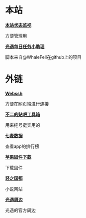 # 本站

**[本站状态监视](https://monitor.maaue.com/)**

方便管理用

**[光遇每日任务小助理](https://sky.maaue.com/)**

脚本来自@WhaleFell在github上的项目

# 外链

**[Webssh](https://webssh.huashengdun.org/)**

方便在网页端进行连接

**[不二的贴吧工具箱](https://www.82cat.com/)**

用来挖号挺实用的


**[七麦数据](https://qimai.cn/)**

查看app的排行榜

**[苹果固件下载](https://ipsw.me/)**

下载固件


**[轻之国都](https://lightnovel.us/)**

小说网站

**[光遇周边](https://www.thatskyshop.com/)**

光遇的官方周边

